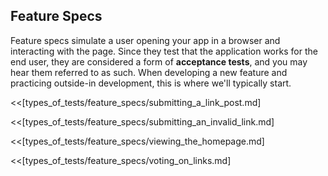 ## Feature Specs

Feature specs simulate a user opening your app in a browser and interacting with
the page. Since they test that the application works for the end user, they are
considered a form of **acceptance tests**, and you may hear them referred to as
such. When developing a new feature and practicing outside-in development, this
is where we'll typically start.

<<[types_of_tests/feature_specs/submitting_a_link_post.md]

<<[types_of_tests/feature_specs/submitting_an_invalid_link.md]

<<[types_of_tests/feature_specs/viewing_the_homepage.md]

<<[types_of_tests/feature_specs/voting_on_links.md]
